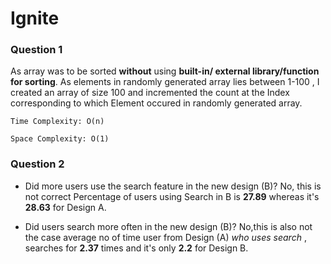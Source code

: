 # Ignite

### Question 1

As array was to be sorted **without** using **built-in/ external library/function for sorting**. As elements in randomly generated array lies between 1-100 , I created an array of size 100 and incremented the count at the Index corresponding to which Element occured in randomly generated array. 

```
Time Complexity: O(n)
```

```
Space Complexity: O(1)
```

### Question 2

* Did more users use the search feature in the new design (B)?
No, this is not correct Percentage of users using Search in B is **27.89** whereas it's **28.63** for Design A.

* Did users search more often in the new design (B)?
No,this is also not the case average no of time user from Design (A) _who uses search_ , searches for **2.37** times and it's only **2.2** for Design B.
